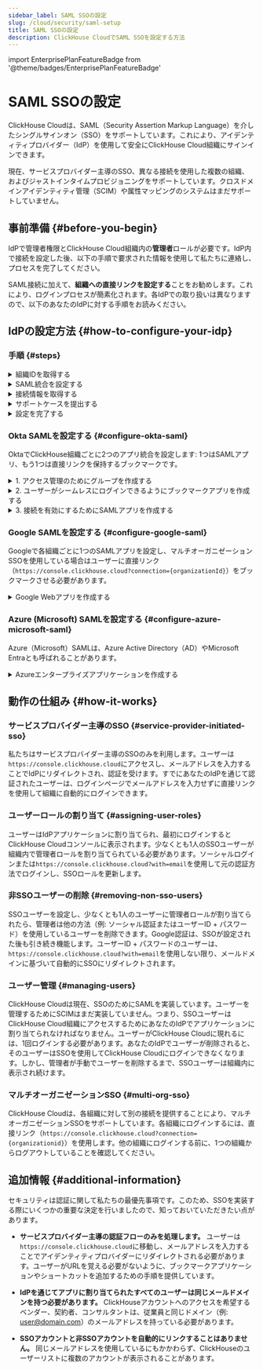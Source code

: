 ```yaml
---
sidebar_label: SAML SSOの設定
slug: /cloud/security/saml-setup
title: SAML SSOの設定
description: ClickHouse CloudでSAML SSOを設定する方法
---
```


import EnterprisePlanFeatureBadge from '@theme/badges/EnterprisePlanFeatureBadge' 


# SAML SSOの設定

<EnterprisePlanFeatureBadge feature="SAML SSO"/>

ClickHouse Cloudは、SAML（Security Assertion Markup Language）を介したシングルサインオン（SSO）をサポートしています。これにより、アイデンティティプロバイダー（IdP）を使用して安全にClickHouse Cloud組織にサインインできます。

現在、サービスプロバイダー主導のSSO、異なる接続を使用した複数の組織、およびジャストインタイムプロビジョニングをサポートしています。クロスドメインアイデンティティ管理（SCIM）や属性マッピングのシステムはまだサポートしていません。

## 事前準備 {#before-you-begin}

IdPで管理者権限とClickHouse Cloud組織内の**管理者**ロールが必要です。IdP内で接続を設定した後、以下の手順で要求された情報を使用して私たちに連絡し、プロセスを完了してください。

SAML接続に加えて、**組織への直接リンクを設定する**ことをお勧めします。これにより、ログインプロセスが簡素化されます。各IdPでの取り扱いは異なりますので、以下のあなたのIdPに対する手順をお読みください。

## IdPの設定方法 {#how-to-configure-your-idp}

### 手順 {#steps}

<details>
   <summary> 組織IDを取得する </summary>
   
   すべてのセットアップには、あなたの組織IDが必要です。組織IDを取得するためには:
   
   1. あなたの[ClickHouse Cloud](https://console.clickhouse.cloud)組織にサインインします。
   
      <img src='https://github.com/ClickHouse/clickhouse-docs/assets/110556185/0cb69e9e-1506-4eb4-957d-f104d8c15f3a'
           class="image"
           alt="組織ID"
           style={{width: '60%', display: 'inline'}} />
      
   3. 左下隅で、**組織**の下にあるあなたの組織名をクリックします。
   
   4. ポップアップメニューで、**組織の詳細**を選択します。
   
   5. 下記で使用するために**組織ID**をメモしてください。
      
</details>

<details> 
   <summary> SAML統合を設定する </summary>
   
   ClickHouseはサービスプロバイダー主導のSAML接続を使用します。つまり、`https://console.clickhouse.cloud`経由または直接リンクを通じてログインできます。現在、アイデンティティプロバイダー主導の接続はサポートしていません。基本的なSAML設定には以下が含まれます:

   - SSO URLまたはACS URL:  `https://auth.clickhouse.cloud/login/callback?connection={organizationid}` 

   - Audience URIまたはEntity ID: `urn:auth0:ch-production:{organizationid}` 

   - アプリケーションユーザー名: `email`

   - 属性マッピング: `email = user.email`

   - 組織にアクセスするための直接リンク: `https://console.clickhouse.cloud?connection={organizationid}` 


   特定の設定手順については、以下のあなたの特定のアイデンティティプロバイダーを参照してください。
   
</details>

<details>
   <summary> 接続情報を取得する </summary>

   あなたのアイデンティティプロバイダーのSSO URLとx.509証明書を取得します。この情報を取得する手順については、以下の特定のアイデンティティプロバイダーを参照してください。

</details>


<details>
   <summary> サポートケースを提出する </summary>
   
   1. ClickHouse Cloudコンソールに戻ります。
      
   2. 左側の**ヘルプ**を選択し、その後サポートサブメニューを選択します。
   
   3. **新しいケース**をクリックします。
   
   4. 件名として「SAML SSOの設定」を入力します。
   
   5. 説明に、上記の手順から収集したリンクを貼り付け、チケットに証明書を添付します。
   
   6. この接続を許可すべきドメイン（例: domain.com, domain.aiなど）をお知らせください。
   
   7. 新しいケースを作成します。
   
   8. ClickHouse Cloud内で設定を完了し、テストの準備が整ったらお知らせします。

</details>

<details>
   <summary> 設定を完了する </summary>

   1. アイデンティティプロバイダー内でユーザーアクセスを割り当てます。 

   2. `https://console.clickhouse.cloud`または上記の「SAML統合を設定する」で設定した直接リンク経由でClickHouseにログインします。ユーザーは最初に「開発者」ロールを割り当てられますが、これは組織への読み取り専用アクセスを持ちます。

   3. ClickHouse組織からログアウトします。 

   4. 元の認証方法でログインし、新しいSSOアカウントに管理者ロールを割り当てます。
   - メール+パスワードのアカウントの場合は、`https://console.clickhouse.cloud/?with=email`を使用してください。
   - ソーシャルログインの場合は、適切なボタンをクリックしてください（**Googleで続行**または**Microsoftで続行**）

   5. 元の認証方法でログアウトし、再び`https://console.clickhouse.cloud`または上記の「SAML統合を設定する」で設定した直接リンクを通じてログインします。

   6. 非SAMLユーザーを削除し、組織に対してSAMLを強制します。今後のユーザーはアイデンティティプロバイダーを経由して割り当てられます。
   
</details>

### Okta SAMLを設定する {#configure-okta-saml}

OktaでClickHouse組織ごとに2つのアプリ統合を設定します: 1つはSAMLアプリ、もう1つは直接リンクを保持するブックマークです。

<details>
   <summary> 1. アクセス管理のためにグループを作成する </summary>
   
   1. Oktaインスタンスに**管理者**としてログインします。

   2. 左側の**グループ**を選択します。

   3. **グループを追加**をクリックします。

   4. グループの名前と説明を入力します。このグループはSAMLアプリと関連するブックマークアプリのユーザーを一貫して管理するために使用されます。

   5. **保存**をクリックします。

   6. 作成したグループの名前をクリックします。

   7. **人を割り当てる**をクリックして、ClickHouse組織にアクセスをしたいユーザーを割り当てます。

</details>

<details>
   <summary> 2. ユーザーがシームレスにログインできるようにブックマークアプリを作成する </summary>
   
   1. 左側の**アプリケーション**を選択し、次に**アプリケーション**のサブヘッダーを選択します。
   
   2. **アプリカタログをブラウズ**をクリックします。
   
   3. **ブックマークアプリ**を検索して選択します。
   
   4. **統合を追加**をクリックします。
   
   5. アプリのラベルを選択します。
   
   6. URLを`https://console.clickhouse.cloud?connection={organizationid}`として入力します。
   
   7. **割り当て**タブに移動して、上記で作成したグループを追加します。
   
</details>

<details>
   <summary> 3. 接続を有効にするためにSAMLアプリを作成する </summary>
   
   1. 左側の**アプリケーション**を選択し、次に**アプリケーション**のサブヘッダーを選択します。
   
   2. **アプリ統合を作成**をクリックします。
   
   3. SAML 2.0を選択し、次に**次へ**をクリックします。
   
   4. アプリケーションの名前を入力し、**ユーザーにアプリケーションアイコンを表示しない**にチェックを入れてから、**次へ**をクリックします。 
   
   5. 以下の値を使用してSAML設定画面を入力します。
   
      | フィールド                          | 値 |
      |------------------------------------|-------|
      | シングルサインオンURL             | `https://auth.clickhouse.cloud/login/callback?connection={organizationid}` |
      | Audience URI (SP Entity ID)       | `urn:auth0:ch-production:{organizationid}` |
      | デフォルトRelayState              | 空白       |
      | Name ID形式                       | 未指定       |
      | アプリケーションユーザー名       | メール       |
      | アプリケーションユーザー名を更新  | 作成および更新 |
   
   7. 以下の属性ステートメントを入力します。

      | 名前    | 名前形式     | 値         |
      |---------|---------------|------------|
      | email   | 基本         | user.email |
   
   9. **次へ**をクリックします。
   
   10. フィードバック画面で要求された情報を入力し、**完了**をクリックします。
   
   11. **割り当て**タブに移動し、上記で作成したグループを追加します。
   
   12. 新しいアプリの**サインオン**タブで、**SAML設定手順を表示**ボタンをクリックします。 
   
         <img src='https://github.com/ClickHouse/clickhouse-docs/assets/110556185/8d316548-5fb7-4d3a-aad9-5d025c51f158'
              class="image"
              alt="Okta SAML設定手順"
              style={{width: '60%', display: 'inline'}} />
   
   13. 次の3つのアイテムを集め、上記のサポートケースを提出するに移動してプロセスを完了します。
     - アイデンティティプロバイダーシングルサインオンURL
     - アイデンティティプロバイダーissuer
     - X.509証明書
   
</details>

### Google SAMLを設定する {#configure-google-saml}

Googleで各組織ごとに1つのSAMLアプリを設定し、マルチオーガニゼーションSSOを使用している場合はユーザーに直接リンク（`https://console.clickhouse.cloud?connection={organizationId}`）をブックマークさせる必要があります。

<details>
   <summary> Google Webアプリを作成する </summary>
   
   1. Google管理コンソール(admin.google.com)に移動します。

   <img src='https://github.com/ClickHouse/clickhouse-docs/assets/110556185/b931bd12-2fdf-4e25-b0b5-1170bbd20760'
        class="image"
        alt="Google SAMLアプリ"
        style={{width: '60%', display: 'inline'}} />

   2. 左側の**アプリ**をクリックし、次に**Webおよびモバイルアプリ**を選択します。
   
   3. 上部メニューから**アプリを追加**をクリックし、次に**カスタムSAMLアプリを追加**を選択します。
   
   4. アプリの名前を入力し、**続行**をクリックします。
   
   5. 次の2つのアイテムを収集し、上記のサポートケースを提出するに移動して私たちに情報を送信してください。注意：このデータをコピーする前にセットアップを完了した場合は、アプリのホーム画面から**メタデータをダウンロード**をクリックしてX.509証明書を取得してください。
     - SSO URL
     - X.509証明書
   
   7. ACS URLとEntity IDを以下に入力します。
   
      | フィールド     | 値 |
      |---------------|-------|
      | ACS URL       | `https://auth.clickhouse.cloud/login/callback?connection={organizationid}` |
      | Entity ID     | `urn:auth0:ch-production:{organizationid}` |
   
   8. **署名付きレスポンス**のチェックボックスをオンにします。
   
   9. Name ID形式に**EMAIL**を選択し、Name IDは**基本情報 > プライマリメール**のままにします。
   
   10. **続行**をクリックします。
   
   11. 以下の属性マッピングを入力します。
       
      | フィールド          | 値         |
      |--------------------|-------------|
      | 基本情報          | プライマリメール |
      | アプリ属性        | email       |
       
   13. **完了**をクリックします。
   
   14. アプリを有効にするには、皆のために**オフ**から**オン**に設定を変更します。アクセスは左側の画面のオプションを選択することでグループまたは組織単位に制限することもできます。
       
</details>

### Azure (Microsoft) SAMLを設定する {#configure-azure-microsoft-saml}

Azure（Microsoft）SAMLは、Azure Active Directory（AD）やMicrosoft Entraとも呼ばれることがあります。

<details>
   <summary> Azureエンタープライズアプリケーションを作成する </summary>
   
   各組織に対して別のサインオンURLを持つアプリケーション統合を1つ設定します。
   
   1. Microsoft Entra管理センターにログインします。
   
   2. 左側の**アプリケーション > エンタープライズ**アプリケーションに移動します。
   
   3. 上部メニューで**新しいアプリケーション**をクリックします。
   
   4. 上部メニューで**独自のアプリケーションを作成**をクリックします。
   
   5. 名前を入力し、**ギャラリーに見つからない他のアプリケーションを統合する（非ギャラリー）**を選択してから、**作成**をクリックします。
   
      <img src='https://github.com/ClickHouse/clickhouse-docs/assets/110556185/5577b3ed-56e0-46b9-a9f7-80aa27f9a97a'
           class="image"
           alt="Azure非ギャラリーアプリ"
           style={{width: '60%', display: 'inline'}} />
   
   6. 左側の**ユーザーとグループ**をクリックし、ユーザーを割り当てます。
   
   7. 左側の**シングルサインオン**をクリックします。
   
   8. **SAML**をクリックします。
   
   9. 基本的なSAML構成画面を入力するために次の設定を使用します。
   
      | フィールド                     | 値 |
      |-------------------------------|-------|
      | 識別子（Entity ID）           | `urn:auth0:ch-production:{organizationid}` |
      | 応答URL（アサーション消費サービスURL） | `https://auth.clickhouse.cloud/login/callback?connection={organizationid}` |
      | サインインURL                  | `https://console.clickhouse.cloud?connection={organizationid}` |
      | Relay State                   | 空白 |
      | ログアウトURL                 | 空白 |
   
   11. 属性とクレームの下に以下を追加（A）または更新（U）します。
   
       | クレーム名                          | 形式        | ソース属性 |
       |-------------------------------------|-------------|------------|
       | (U) 一意のユーザー識別子（Name ID） | メールアドレス | user.mail  |
       | (A) email                            | 基本         | user.mail  |
       | (U) /identity/claims/name            | 除外         | user.mail  |
   
         <img src='https://github.com/ClickHouse/clickhouse-docs/assets/110556185/b59af49f-4cdc-47f4-99e0-fe4a7ffbceda'
              class="image"
              alt="属性とクレーム"
              style={{width: '60%', display: 'inline'}} />
   
   12. 上記のサポートケースを提出するに移動してプロセスを完了しますために次の2つのアイテムを収集してください:
     - ログインURL
     - 証明書（Base64）

</details>

## 動作の仕組み {#how-it-works}

### サービスプロバイダー主導のSSO {#service-provider-initiated-sso}

私たちはサービスプロバイダー主導のSSOのみを利用します。ユーザーは`https://console.clickhouse.cloud`にアクセスし、メールアドレスを入力することでIdPにリダイレクトされ、認証を受けます。すでにあなたのIdPを通じて認証されたユーザーは、ログインページでメールアドレスを入力せずに直接リンクを使用して組織に自動的にログインできます。

### ユーザーロールの割り当て {#assigning-user-roles}

ユーザーはIdPアプリケーションに割り当てられ、最初にログインするとClickHouse Cloudコンソールに表示されます。少なくとも1人のSSOユーザーが組織内で管理者ロールを割り当てられている必要があります。ソーシャルログインまたは`https://console.clickhouse.cloud?with=email`を使用して元の認証方法でログインし、SSOロールを更新します。

### 非SSOユーザーの削除 {#removing-non-sso-users}

SSOユーザーを設定し、少なくとも1人のユーザーに管理者ロールが割り当てられたら、管理者は他の方法（例: ソーシャル認証またはユーザーID + パスワード）を使用しているユーザーを削除できます。Google認証は、SSOが設定された後も引き続き機能します。ユーザーID + パスワードのユーザーは、`https://console.clickhouse.cloud?with=email`を使用しない限り、メールドメインに基づいて自動的にSSOにリダイレクトされます。

### ユーザー管理 {#managing-users}

ClickHouse Cloudは現在、SSOのためにSAMLを実装しています。ユーザーを管理するためにSCIMはまだ実装していません。つまり、SSOユーザーはClickHouse Cloud組織にアクセスするためにあなたのIdPでアプリケーションに割り当てられなければなりません。ユーザーがClickHouse Cloudに現れるには、1回ログインする必要があります。あなたのIdPでユーザーが削除されると、そのユーザーはSSOを使用してClickHouse Cloudにログインできなくなります。しかし、管理者が手動でユーザーを削除するまで、SSOユーザーは組織内に表示され続けます。

### マルチオーガニゼーションSSO {#multi-org-sso}

ClickHouse Cloudは、各組織に対して別の接続を提供することにより、マルチオーガニゼーションSSOをサポートしています。各組織にログインするには、直接リンク（`https://console.clickhouse.cloud?connection={organizationid}`）を使用します。他の組織にログインする前に、1つの組織からログアウトしていることを確認してください。

## 追加情報 {#additional-information}

セキュリティは認証に関して私たちの最優先事項です。このため、SSOを実装する際にいくつかの重要な決定を行いましたので、知っておいていただきたい点があります。

- **サービスプロバイダー主導の認証フローのみを処理します。** ユーザーは`https://console.clickhouse.cloud`に移動し、メールアドレスを入力することでアイデンティティプロバイダーにリダイレクトされる必要があります。ユーザーがURLを覚える必要がないように、ブックマークアプリケーションやショートカットを追加するための手順を提供しています。

- **IdPを通じてアプリに割り当てられたすべてのユーザーは同じメールドメインを持つ必要があります。** ClickHouseアカウントへのアクセスを希望するベンダー、契約者、コンサルタントは、従業員と同じドメイン（例: user@domain.com）のメールアドレスを持っている必要があります。

- **SSOアカウントと非SSOアカウントを自動的にリンクすることはありません。** 同じメールアドレスを使用しているにもかかわらず、ClickHouseのユーザーリストに複数のアカウントが表示されることがあります。
